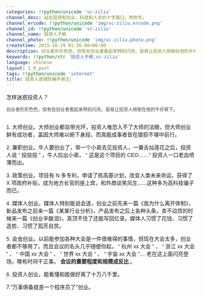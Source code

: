 ```yaml
---
categories: !!python/unicode 'vc-ziliu'
channel_desc: 站在投资和创业，科技和人文的十字路口，吹吹牛。
channel_ercode: !!python/unicode 'img/vc-ziliu.ercode.png'
channel_id: !!python/unicode 'vc-ziliu'
channel_name: 投资人子柳
channel_photo: !!python/unicode 'img/vc-ziliu.photo.png'
createtime: 2015-10-29 01:56:06+00:00
description: 创业者形形色色，但有些创业者看起来特别闪亮，容易让投资人倾倒在他的牛仔裤下
keywords: !!python/str '投资人子柳,vc-ziliu'
language: chinese
layout: 1_0_post
tags: !!python/unicode 'internet'
title: 投资人进城防骗手册3⃣️
---
```

<div class="rich_media_content" id="js_content">
<p style="">
<span style="font-size: 14px;">
          怎样迷惑投资人？
         </span>
</p>
<p style="margin-top: 0px; margin-bottom: 0px; font-size: 12px; line-height: normal; font-family: Helvetica; color: rgb(69, 69, 69);">
         创业者形形色色，但有些创业者看起来特别闪亮，容易让投资人倾倒在他的牛仔裤下。
        </p>
<p style="margin-top: 0px; margin-bottom: 0px; font-size: 12px; line-height: normal; font-family: Helvetica; color: rgb(69, 69, 69);">
<br/>
</p>
<p style="">
<span style="font-size: 14px;">
<span style="font-size: 14px; line-height: normal; font-family: Helvetica;">
           1.
          </span>
          大师创业。大师创业都自带光环，投资人唯恐入不了大师的法眼，但大师创业鲜有成功者，盖因大师难以俯下身段，而真能成事者皆在狼狈不堪中前行。
         </span>
</p>
<p style="">
<span style="font-size: 14px;">
<span style="font-size: 14px; line-height: normal; font-family: Helvetica;">
           2.
          </span>
          兼职创业。牛人要创业了，带一个小弟去见投资人，一番舌灿莲花之后，投资人说
          <span style="font-size: 14px; line-height: normal; font-family: Helvetica;">
           “
          </span>
          投投投
          <span style="font-size: 14px; line-height: normal; font-family: Helvetica;">
           ”
          </span>
          ，牛人拉出小弟，
          <span style="font-size: 14px; line-height: normal; font-family: Helvetica;">
           “
          </span>
          这是这个项目的
          <span style="font-size: 14px; line-height: normal; font-family: Helvetica;">
           CEO……”
          </span>
          投资人一口老血喷薄而出。
         </span>
</p>
<p style="">
<span style="font-size: 14px;">
<span style="font-size: 14px; line-height: normal; font-family: Helvetica;">
           3.
          </span>
          政策创业。项目有
          <span style="font-size: 14px; line-height: normal; font-family: Helvetica;">
           N
          </span>
          多专利，申请了核高基计划，改变人类未来命运，获得了
          <span style="font-size: 14px; line-height: normal; font-family: Helvetica;">
           X
          </span>
          项政府补贴，成为地方长官的座上宾，和外商谈笑风生……这种多为高科技骗子而已。
         </span>
</p>
<p style="">
<span style="font-size: 14px;">
<span style="font-size: 14px; line-height: normal; font-family: Helvetica;">
           4.
          </span>
          媒体人创业。媒体人特别能说会道，创业之前先来一篇《我为什么离开体制》，新品发布之前来一篇《某某行业分析》，产品发布之后上各种头条，卖不动货的时候来一篇《创业辛酸泪》，真顶不住了还能写回忆录。媒体人习惯了花钱、习惯了造势、习惯了孤芳自赏。
         </span>
</p>
<p style="">
<span style="font-size: 14px;">
<span style="font-size: 14px; line-height: normal; font-family: Helvetica;">
           5.
          </span>
          会虫创业。以前能参加各种大会是一件很难得的事情，但现在大会太多，创业者都不够用了。而且会议的名头几乎随便你起，
          <span style="font-size: 14px; line-height: normal; font-family: Helvetica;">
           “
          </span>
          杭州
          <span style="font-size: 14px; line-height: normal; font-family: Helvetica;">
           xx
          </span>
          大会
          <span style="font-size: 14px; line-height: normal; font-family: Helvetica;">
           ”
          </span>
          、
          <span style="font-size: 14px; line-height: normal; font-family: Helvetica;">
           “
          </span>
          浙江
          <span style="font-size: 14px; line-height: normal; font-family: Helvetica;">
           xx
          </span>
          大会
          <span style="font-size: 14px; line-height: normal; font-family: Helvetica;">
           ”
          </span>
          、
          <span style="font-size: 14px; line-height: normal; font-family: Helvetica;">
           “
          </span>
          中国
          <span style="font-size: 14px; line-height: normal; font-family: Helvetica;">
           xx
          </span>
          大会
          <span style="font-size: 14px; line-height: normal; font-family: Helvetica;">
           ”
          </span>
          、
          <span style="font-size: 14px; line-height: normal; font-family: Helvetica;">
           “
          </span>
          世界
          <span style="font-size: 14px; line-height: normal; font-family: Helvetica;">
           xx
          </span>
          大会
          <span style="font-size: 14px; line-height: normal; font-family: Helvetica;">
           ”
          </span>
          、
          <span style="font-size: 14px; line-height: normal; font-family: Helvetica;">
           “
          </span>
          宇宙
          <span style="font-size: 14px; line-height: normal; font-family: Helvetica;">
           xx
          </span>
          大会
          <span style="font-size: 14px; line-height: normal; font-family: Helvetica;">
           ”…
          </span>
          老在这上面闪亮登场，哪有时间干正事。
          <strong>
           会议的重要程度和规模成反比
          </strong>
          。
         </span>
</p>
<p style="">
<span style="font-size: 14px;">
<span style="font-size: 14px; line-height: normal; font-family: Helvetica;">
           6.
          </span>
          投资人创业。能看懂和能做好离了十万八千里。
         </span>
</p>
<p style="">
<span style="font-size: 14px;">
          7.“万事俱备就差一个程序员了”创业。
         </span>
</p>
<p>
<br/>
</p>
</div>